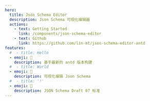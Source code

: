 ```yaml
---
hero:
  title: Json Schema Editor
  description: Json Schema 可视化编辑器
  actions:
    - text: Getting Started
      link: /components/json-schema-editor
    - text: Github
      link: https://github.com/lin-mt/json-schema-editor-antd
features:
  #  - title: Hello
  - emoji: 💎
    description: 基于最新的 antd 版本构建
  #  - title: World
  - emoji: 🧐
    description: 可视化编辑 Json Schema
  #  - title: '!'
  - emoji: 🚀
    description: JSON Schema Draft 07 标准
---
```

